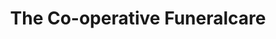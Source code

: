 ---
title: "The Co-operative Funeralcare"
url: /hoylake/the-co-operative-funeralcare/
shop: funeral directors
---